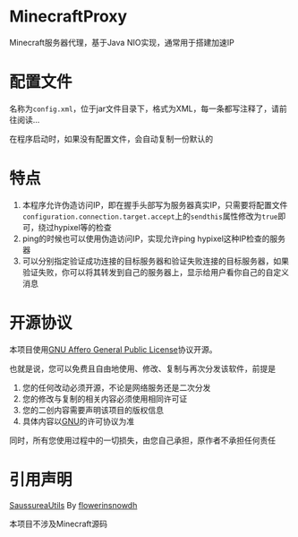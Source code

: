 # MinecraftProxy
Minecraft服务器代理，基于Java NIO实现，通常用于搭建加速IP

# 配置文件
名称为`config.xml`，位于jar文件目录下，格式为XML，每一条都写注释了，请前往阅读...

在程序启动时，如果没有配置文件，会自动复制一份默认的

# 特点
1. 本程序允许伪造访问IP，即在握手头部写为服务器真实IP，只需要将配置文件`configuration.connection.target.accept`上的`sendthis`属性修改为`true`即可，绕过hypixel等的检查
2. ping的时候也可以使用伪造访问IP，实现允许ping hypixel这种IP检查的服务器
3. 可以分别指定验证成功连接的目标服务器和验证失败连接的目标服务器，如果验证失败，你可以将其转发到自己的服务器上，显示给用户看你自己的自定义消息

# 开源协议
本项目使用<u>[GNU Affero General Public License](https://www.gnu.org/licenses/agpl-3.0.zh-cn.html)</u>协议开源。

也就是说，您可以免费且自由地使用、修改、复制与再次分发该软件，前提是
1. 您的任何改动必须开源，不论是网络服务还是二次分发
2. 您的修改与复制的相关内容必须使用相同许可证
3. 您的二创内容需要声明该项目的版权信息
4. 具体内容以<u>[GNU](https://www.gnu.org/)</u>的许可协议为准

同时，所有您使用过程中的一切损失，由您自己承担，原作者不承担任何责任

# 引用声明
[SaussureaUtils](https://github.com/flowerinsnowdh/SaussureaUtils) By [flowerinsnowdh](https://github.com/flowerinsnowdh)

本项目不涉及Minecraft源码